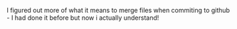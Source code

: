 I figured out more of what it means to merge files when commiting to github - I had done it before but now i actually understand!